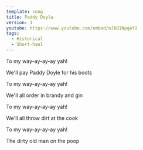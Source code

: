 ```yaml
---
template: song
title: Paddy Doyle
version: 1
youtube: https://www.youtube.com/embed/oJbB1NpqaYU
tags:
  - Historical
  - Short-haul
---
```

To my way-ay-ay-ay yah! 

We'll pay Paddy Doyle for his boots

To my way-ay-ay-ay yah! 

We'll all order in brandy and gin

To my way-ay-ay-ay yah! 

We'll all throw dirt at the cook

To my way-ay-ay-ay yah! 

The dirty old man on the poop